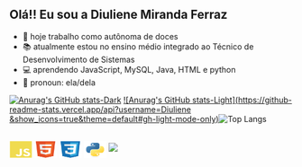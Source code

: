 ## Olá!! Eu sou a Diuliene Miranda Ferraz 

- 💼 hoje trabalho como autônoma de doces
- 📚 atualmente estou no ensino médio integrado ao Técnico de Desenvolvimento de Sistemas
- 💻 aprendendo JavaScript, MySQL, Java, HTML e python 
- 💞️ pronoun: ela/dela

  
[![Anurag's GitHub stats-Dark](https://github-readme-stats.vercel.app/api?username=Diuliene\&show_icons=true\&theme=radical#gh-radical-mode-only)](https://github.com/anuraghazra/github-readme-stats#responsive-card-theme#gh-dark-mode-only)
[![Anurag's GitHub stats-Light](https://github-readme-stats.vercel.app/api?username=Diuliene \&show_icons=true\&theme=default#gh-light-mode-only)](https://github.com/anuraghazra/github-readme-stats#responsive-card-theme#gh-light-mode-only)![Top Langs](https://github-readme-stats.vercel.app/api/top-langs/?username=Diuliene&hide_progress=true)

<div style="display: inline_block"><br>
  <img align="center" alt="Rafa-Js" height="30" width="40" src="https://raw.githubusercontent.com/devicons/devicon/master/icons/javascript/javascript-plain.svg">
  
  
  <img align="center" alt="Rafa-HTML" height="30" width="40" src="https://raw.githubusercontent.com/devicons/devicon/master/icons/html5/html5-original.svg">
  <img align="center" alt="Rafa-CSS" height="30" width="40" src="https://raw.githubusercontent.com/devicons/devicon/master/icons/css3/css3-original.svg">
  <img align="center" alt="Diuliene-Python" height="30" width="40" src="https://raw.githubusercontent.com/devicons/devicon/master/icons/python/python-original.svg"> <a href="https://www.linkedin.com/in/diuliene-miranda-ferraz" target="_blank"><img src="https://img.shields.io/badge/-LinkedIn-%230077B5?style=for-the-badge&logo=linkedin&logoColor=white" target="_blank"></a> 
  
</div>
